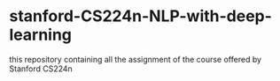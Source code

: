 # stanford-CS224n-NLP-with-deep-learning
this repository  containing all the assignment of the course offered by Stanford CS224n
